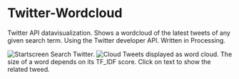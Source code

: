 # Twitter-Wordcloud
Twitter API datavisualization. Shows a wordcloud of the latest tweets of any given search term. Using the Twitter developer API. Written in Processing.

![Startscreen](../master/j_TwitterAPI/data/Screen01.png)
Search Twitter.
![Cloud](../master/j_TwitterAPI/data/Screen02.png)
Tweets displayed as word cloud. The size of a word depends on its TF_IDF score. Click on text to show the related tweed.
